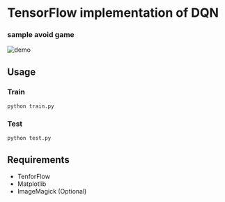 # TensorFlow implementation of DQN

### sample avoid game

![demo](https://raw.githubusercontent.com/wiki/yukiB/tf-dqn-simple/images/demo-avoid_ball.gif)

## Usage
### Train
```
python train.py
```

### Test
```
python test.py
```

## Requirements
* TenforFlow
* Matplotlib
* ImageMagick (Optional)
